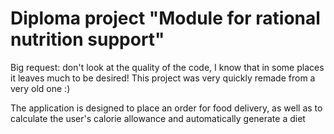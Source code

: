 # Diploma project "Module for rational nutrition support"

Big request: don't look at the quality of the code, I know that in some places it leaves much to be desired! This project was very quickly remade from a very old one :)

The application is designed to place an order for food delivery, as well as to calculate the user's calorie allowance and automatically generate a diet
